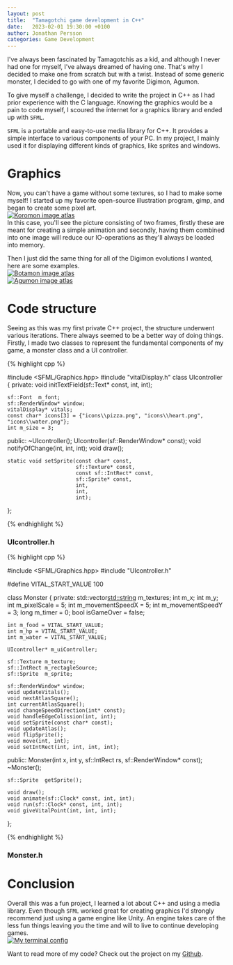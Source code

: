 ```yaml
---
layout: post
title:  "Tamagotchi game development in C++"
date:   2023-02-01 19:30:00 +0100
author: Jonathan Persson
categories: Game Development
---
```


I've always been fascinated by Tamagotchis as a kid, and although I never had one for myself, I've always dreamed of having one. 
That's why I decided to make one from scratch but with a twist. Instead of some generic monster, I decided to go with one of my favorite Digimon, Agumon.

To give myself a challenge, I decided to write the project in C++ as I had prior experience with the C language. Knowing the graphics would be a pain to code myself, I scoured the internet for a graphics library and ended up with `SFML`.

`SFML` is a portable and easy-to-use media library for C++. It provides a simple interface to various components of your PC. In my project, I mainly used it for displaying different kinds of graphics, like sprites and windows.

# Graphics

Now, you can't have a game without some textures, so I had to make some myself!
I started up my favorite open-source illustration program, gimp, and began to create some pixel art.
<br>
<a href="{{ site.baseurl }}/assets/2023-02-01/koromon_atlas.png">
    <img 
        src="{{ site.baseurl }}/assets/2023-02-01/koromon_atlas.png" 
        alt="Koromon image atlas"
    >
</a>
<br>
In this case, you'll see the picture consisting of two frames, firstly these are meant for creating a simple animation and secondly, having them combined into one image will reduce our IO-operations as they'll always be loaded into memory.

Then I just did the same thing for all of the Digimon evolutions I wanted, here are some examples.
<br>
<a href="{{ site.baseurl }}/assets/2023-02-01/0_botamon_texture_atlas.png">
    <img 
        src="{{ site.baseurl }}/assets/2023-02-01/0_botamon_texture_atlas.png" 
        alt="Botamon image atlas"
    >
</a>
<br>
<a href="{{ site.baseurl }}/assets/2023-02-01/2_agumon_texture_atlas_2.png">
    <img 
        src="{{ site.baseurl }}/assets/2023-02-01/2_agumon_texture_atlas_2.png" 
        alt="Agumon image atlas"
    >
</a>
<br>
# Code structure

Seeing as this was my first private C++ project, the structure underwent various iterations. There always seemed to be a better way of doing things. Firstly, I made two classes to represent the fundamental components of my game, a monster class and a UI controller.

{% highlight cpp %}

#include <SFML/Graphics.hpp>
#include "vitalDisplay.h"
class UIcontroller
{
private:
	void initTextField(sf::Text* const, int, int);
	
	sf::Font  m_font;
	sf::RenderWindow* window;
	vitalDisplay* vitals;
	const char* icons[3] = {"icons\\pizza.png", "icons\\heart.png", "icons\\water.png"};
	int m_size = 3;

public:
	~UIcontroller();
	UIcontroller(sf::RenderWindow* const);
	void notifyOfChange(int, int, int);
	void draw();

	static void setSprite(const char* const,
                          sf::Texture* const,
		                  const sf::IntRect* const,
		                  sf::Sprite* const, 
		                  int, 
		                  int, 
		                  int);
};

{% endhighlight %}

### UIcontroller.h

{% highlight cpp %}

#include <SFML/Graphics.hpp>
#include  "UIcontroller.h"

#define VITAL_START_VALUE 100

class Monster
{
private:
	std::vector<std::string> m_textures;
	int   m_x;
	int   m_y;
	int m_pixelScale = 5;
	int m_movementSpeedX = 5;
	int m_movementSpeedY = 3;
	long m_timer = 0;
	bool isGameOver = false;

	int m_food = VITAL_START_VALUE;
	int m_hp = VITAL_START_VALUE;
	int m_water = VITAL_START_VALUE;
	
	UIcontroller* m_uiController;

	sf::Texture m_texture;
	sf::IntRect m_rectagleSource;
	sf::Sprite  m_sprite;

	sf::RenderWindow* window;
	void updateVitals();
	void nextAtlasSquare();
	int currentAtlasSquare();
	void changeSpeedDirection(int* const);
	void handleEdgeColission(int, int);
	void setSprite(const char* const);
	void updateAtlas();
	void flipSprite();
	void move(int, int);
	void setIntRect(int, int, int, int);

public: 
	Monster(int x, int y, sf::IntRect rs, sf::RenderWindow* const);
	~Monster();

	sf::Sprite  getSprite();

	void draw();
	void animate(sf::Clock* const, int, int);
	void run(sf::Clock* const, int, int);
	void giveVitalPoint(int, int, int);
};

{% endhighlight %}

### Monster.h

# Conclusion
Overall this was a fun project, I learned a lot about C++ and using a media library. Even though `SFML` worked great for creating graphics I'd strongly recommend just using a game engine like Unity. An engine takes care of the less fun things leaving you the time and will to live to continue developing games.
<br>
<a href="{{ site.baseurl }}/assets/2023-02-01/final.png">
    <img 
        src="{{ site.baseurl }}/assets/2023-02-01/final.png" 
        alt="My terminal config"
    >
</a>
<br>

Want to read more of my code? Check out the project on my [Github][github].

[github]: https://www.github.com/jonfpersson
